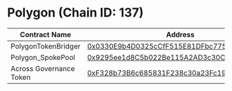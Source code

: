 # Polygon (Chain ID: 137)



| Contract Name           | Address                                                                                                                       |
| ----------------------- | ----------------------------------------------------------------------------------------------------------------------------- |
| PolygonTokenBridger     | [0x0330E9b4D0325cCfF515E81DFbc7754F2a02ac57](https://polygonscan.com/address/0x0330E9b4D0325cCfF515E81DFbc7754F2a02ac57#code) |
| Polygon\_SpokePool      | [0x9295ee1d8C5b022Be115A2AD3c30C72E34e7F096](https://polygonscan.com/address/0x9295ee1d8C5b022Be115A2AD3c30C72E34e7F096#code) |
| Across Governance Token | [0xF328b73B6c685831F238c30a23Fc19140CB4D8FC](https://polygonscan.com/token/0xf328b73b6c685831f238c30a23fc19140cb4d8fc)        |
